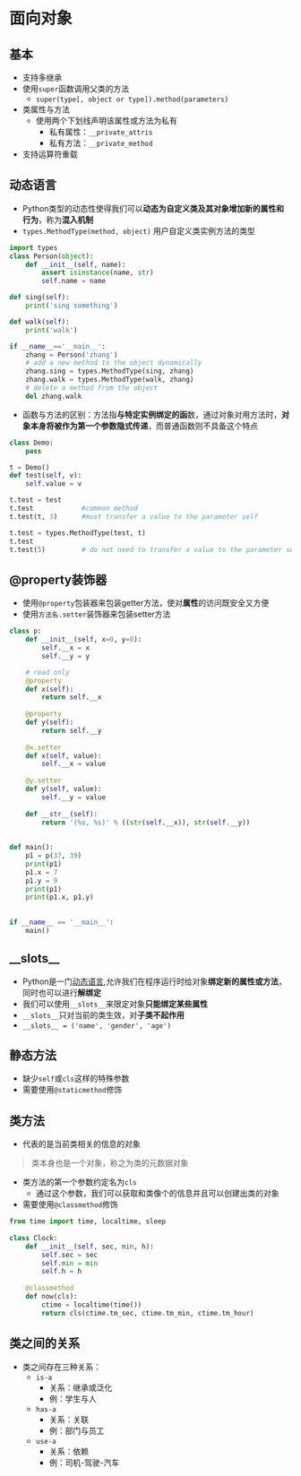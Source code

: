 # 面向对象
## 基本
- 支持多继承
- 使用`super`函数调用父类的方法
	- `super(type[, object or type]).method(parameters)`
- 类属性与方法
	- 使用两个下划线声明该属性或方法为私有
		- 私有属性：`__private_attris`
		- 私有方法：`__private_method`
- 支持运算符重载

## 动态语言
- Python类型的动态性使得我们可以**动态为自定义类及其对象增加新的属性和行为**，称为**混入机制**
- `types.MethodType(method, object)` 用户自定义类实例方法的类型
```python
import types
class Person(object):
	def __init__(self, name):
		assert isinstance(name, str)
		self.name = name

def sing(self):
	print('sing something')

def walk(self):
	print('walk')

if __name__=='__main__':
	zhang = Person('zhang')
	# add a new method to the object dynamically
	zhang.sing = types.MethodType(sing, zhang)
	zhang.walk = types.MethodType(walk, zhang)
	# delete a method from the object
	del zhang.walk
```
- 函数与方法的区别：方法指**与特定实例绑定的函**数，通过对象对用方法时，**对象本身将被作为第一个参数隐式传递**，而普通函数则不具备这个特点

```python
class Demo:
	pass

t = Demo()
def test(self, v):
	self.value = v

t.test = test
t.test            #common method
t.test(t, 3)      #must transfer a value to the parameter self

t.test = types.MethodType(test, t)
t.test
t.test(5)         # do not need to transfer a value to the parameter self, it will be transfered automatically
```

## @property装饰器
- 使用`@property`包装器来包装getter方法，使对**属性**的访问既安全又方便
- 使用`方法名.setter`装饰器来包装setter方法
```python
class p:  
    def __init__(self, x=0, y=0):  
        self.__x = x  
        self.__y = y  

	# read only
    @property  
    def x(self):  
        return self.__x  
  
    @property  
    def y(self):  
        return self.__y  
  
    @x.setter  
    def x(self, value):  
        self.__x = value  
  
    @y.setter  
    def y(self, value):  
        self.__y = value  
  
    def __str__(self):  
        return '(%s, %s)' % ((str(self.__x)), str(self.__y))  
  
  
def main():  
    p1 = p(37, 39)  
    print(p1)  
    p1.x = 7  
    p1.y = 9  
    print(p1)  
    print(p1.x, p1.y)  
  
  
if __name__ == '__main__':  
    main()
```

## \_\_slots\_\_
- Python是一门[动态语言](https://zh.wikipedia.org/wiki/%E5%8A%A8%E6%80%81%E8%AF%AD%E8%A8%80),允许我们在程序运行时给对象**绑定新的属性或方法**，同时也可以进行**解绑定**
- 我们可以使用`__slots__`来限定对象**只能绑定某些属性**
- `__slots__`只对当前的类生效，对**子类不起作用**
- `__slots__ = ('name', 'gender', 'age')`

## 静态方法
- 缺少`self`或`cls`这样的特殊参数
- 需要使用`@staticmethod`修饰

## 类方法
- 代表的是当前类相关的信息的对象
> 类本身也是一个对象，称之为类的元数据对象
- 类方法的第一个参数约定名为`cls`
	- 通过这个参数，我们可以获取和类像个的信息并且可以创建出类的对象
- 需要使用`@classmethod`修饰
```python
from time import time, localtime, sleep  
  
class Clock:  
    def __init__(self, sec, min, h):  
        self.sec = sec  
        self.min = min  
        self.h = h  
          
    @classmethod  
    def now(cls):  
        ctime = localtime(time())  
        return cls(ctime.tm_sec, ctime.tm_min, ctime.tm_hour)
```


## 类之间的关系
- 类之间存在三种关系：
	- `is-a`
		- 关系：继承或泛化
		- 例：学生与人
	- `has-a`
		- 关系：关联
		- 例：部门与员工
	- `use-a`
		- 关系：依赖
		- 例：司机-驾驶-汽车